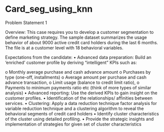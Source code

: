 ﻿# Card_seg_using_knn
 
 Problem Statement 1
 
Overview: This case requires you to develop a customer segmentation to define marketing strategy.
The sample dataset summarizes the usage behavior of about 9000 active credit card holders during the last 6 months. 
The file is at a customer level with 18 behavioral variables.

Expectations from the candidate:
•	Advanced data preparation: Build an ‘enriched’ customer profile by deriving “intelligent” KPIs such as:

o	Monthly average purchase and cash advance amount
o	Purchases by type (one-off, installments)
o	Average amount per purchase and cash advance transaction,
o	Limit usage (balance to credit limit ratio),
o	Payments to minimum payments ratio etc (think of more types of similar analysis)
•	Advanced reporting: Use the derived KPIs to gain insight on the customer profiles.
•	Identification of the relationships/ affinities between services.
•	Clustering: Apply a data reduction technique factor analysis for variable reduction technique and a clustering algorithm to reveal the behavioral segments of credit card holders
•	Identify cluster characteristics of the cluster using detailed profiling.
•	Provide the strategic insights and implementation of strategies for given set of cluster characteristics

 
 
 
